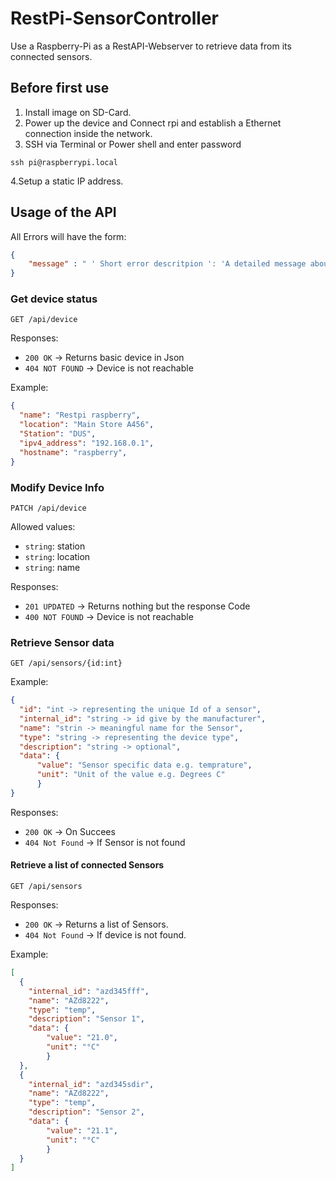 # RestPi-SensorController

Use a Raspberry-Pi as a RestAPI-Webserver to retrieve data from its connected sensors.

## Before first use


1. Install image on SD-Card.
2. Power up the device and Connect rpi and establish a Ethernet connection inside the network.
3. SSH via Terminal or Power shell and enter password

```shell
ssh pi@raspberrypi.local
 ```

4.Setup a static IP address.

## Usage of the API

All Errors will have the form:

```json
{
    "message" : " ' Short error descritpion ': 'A detailed message about the error and possible causes.'"
}
```

### Get device status

`GET /api/device`

Responses:

* `200 OK` -> Returns basic device in Json
* `404 NOT FOUND` -> Device is not reachable

Example:

```json
{
  "name": "Restpi raspberry",
  "location": "Main Store A456",
  "Station": "DUS",
  "ipv4_address": "192.168.0.1",
  "hostname": "raspberry",
}
```

### Modify Device Info

`PATCH /api/device`

Allowed values:

* `string`: station
* `string`: location
* `string`: name


Responses:

* `201 UPDATED` -> Returns nothing but the response Code
* `400 NOT FOUND` -> Device is not reachable



### Retrieve Sensor data

`GET /api/sensors/{id:int}`

Example:

```JSON
{
  "id": "int -> representing the unique Id of a sensor",
  "internal_id": "string -> id give by the manufacturer",
  "name": "strin -> meaningful name for the Sensor",
  "type": "string -> representing the device type",
  "description": "string -> optional",
  "data": {
      "value": "Sensor specific data e.g. temprature",
      "unit": "Unit of the value e.g. Degrees C"
      }
}
```

Responses:

* `200 OK` -> On Succees
* `404 Not Found` -> If Sensor is not found

#### Retrieve a list of connected Sensors

`GET /api/sensors`

Responses:

* `200 OK` -> Returns a list of Sensors.
* `404 Not Found` -> If device is not found.

Example:

```JSON
[
  {
    "internal_id": "azd345fff",
    "name": "AZd8222",
    "type": "temp",
    "description": "Sensor 1",
    "data": {
        "value": "21.0",
        "unit": "°C"
        }
  },
  {   
    "internal_id": "azd345sdir",
    "name": "AZd8222",
    "type": "temp",
    "description": "Sensor 2",
    "data": {
        "value": "21.1",
        "unit": "°C"
        }
  }
]
```
